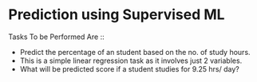 # Prediction using Supervised ML

Tasks To be Performed Are ::

* Predict the percentage of an student based on the no. of study hours.
* This is a simple linear regression task as it involves just 2 variables.
* What will be predicted score if a student studies for 9.25 hrs/ day?